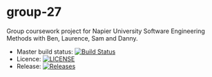 # group-27
Group coursework project for Napier University Software Engineering Methods with Ben, Laurence, Sam and Danny.

- Master build status: [![Build Status](https://travis-ci.com/dodo721/group-27.svg?branch=master)](https://travis-ci.com/dodo721/group-27)
- Licence: [![LICENSE](https://img.shields.io/github/license/dodo721/group-27.svg?style=flat-square)](https://github.com/dodo721/group-27/blob/master/LICENSE)
- Release: [![Releases](https://img.shields.io/github/release/dodo721/group-27/all.svg?style=flat-square)](https://github.com/dodo721/group-27/releases)